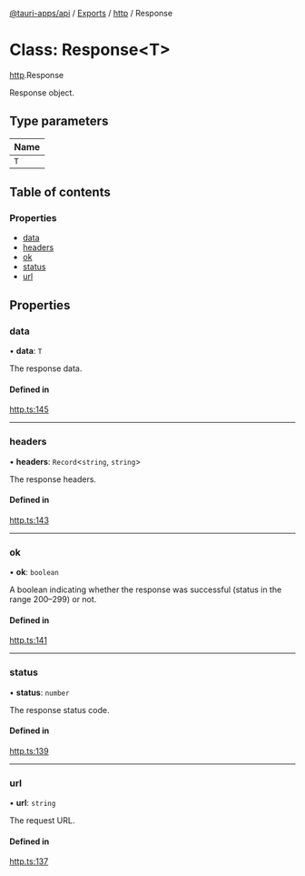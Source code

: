 [@tauri-apps/api](../README.md) / [Exports](../modules.md) / [http](../modules/http.md) / Response

# Class: Response<T\>

[http](../modules/http.md).Response

Response object.

## Type parameters

| Name |
| :------ |
| `T` |

## Table of contents

### Properties

- [data](http.Response.md#data)
- [headers](http.Response.md#headers)
- [ok](http.Response.md#ok)
- [status](http.Response.md#status)
- [url](http.Response.md#url)

## Properties

### data

• **data**: `T`

The response data.

#### Defined in

[http.ts:145](https://github.com/ksnyde/tauri/blob/3a04c036/tooling/api/src/http.ts#L145)

___

### headers

• **headers**: `Record`<`string`, `string`\>

The response headers.

#### Defined in

[http.ts:143](https://github.com/ksnyde/tauri/blob/3a04c036/tooling/api/src/http.ts#L143)

___

### ok

• **ok**: `boolean`

A boolean indicating whether the response was successful (status in the range 200–299) or not.

#### Defined in

[http.ts:141](https://github.com/ksnyde/tauri/blob/3a04c036/tooling/api/src/http.ts#L141)

___

### status

• **status**: `number`

The response status code.

#### Defined in

[http.ts:139](https://github.com/ksnyde/tauri/blob/3a04c036/tooling/api/src/http.ts#L139)

___

### url

• **url**: `string`

The request URL.

#### Defined in

[http.ts:137](https://github.com/ksnyde/tauri/blob/3a04c036/tooling/api/src/http.ts#L137)
